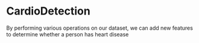 # CardioDetection
By performing various operations on our dataset, we can add new features to determine whether a person has heart disease
